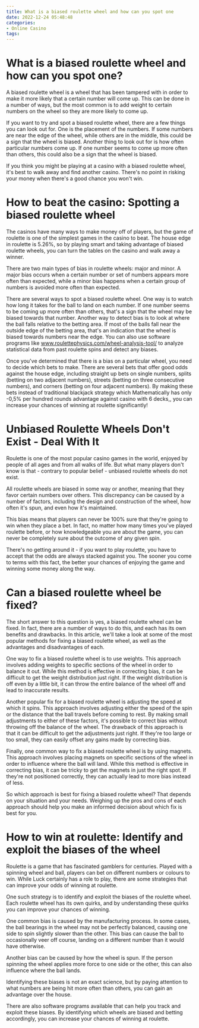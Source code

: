 ```yaml
---
title: What is a biased roulette wheel and how can you spot one 
date: 2022-12-24 05:48:48
categories:
- Online Casino
tags:
---
```



#  What is a biased roulette wheel and how can you spot one? 

A biased roulette wheel is a wheel that has been tampered with in order to make it more likely that a certain number will come up. This can be done in a number of ways, but the most common is to add weight to certain numbers on the wheel so they are more likely to come up.

If you want to try and spot a biased roulette wheel, there are a few things you can look out for. One is the placement of the numbers. If some numbers are near the edge of the wheel, while others are in the middle, this could be a sign that the wheel is biased. Another thing to look out for is how often particular numbers come up. If one number seems to come up more often than others, this could also be a sign that the wheel is biased.

If you think you might be playing at a casino with a biased roulette wheel, it's best to walk away and find another casino. There's no point in risking your money when there's a good chance you won't win.

#  How to beat the casino: Spotting a biased roulette wheel 

The casinos have many ways to make money off of players, but the game of roulette is one of the simplest games in the casino to beat. The house edge in roulette is 5.26%, so by playing smart and taking advantage of biased roulette wheels, you can turn the tables on the casino and walk away a winner.

There are two main types of bias in roulette wheels: major and minor. A major bias occurs when a certain number or set of numbers appears more often than expected, while a minor bias happens when a certain group of numbers is avoided more often than expected.

There are several ways to spot a biased roulette wheel. One way is to watch how long it takes for the ball to land on each number. If one number seems to be coming up more often than others, that's a sign that the wheel may be biased towards that number. Another way to detect bias is to look at where the ball falls relative to the betting area. If most of the balls fall near the outside edge of the betting area, that's an indication that the wheel is biased towards numbers near the edge. You can also use software programs like www.roulettephysics.com/wheel-analysis-tool/ to analyze statistical data from past roulette spins and detect any biases.

Once you've determined that there is a bias on a particular wheel, you need to decide which bets to make. There are several bets that offer good odds against the house edge, including straight up bets on single numbers, splits (betting on two adjacent numbers), streets (betting on three consecutive numbers), and corners (betting on four adjacent numbers). By making these bets instead of traditional blackjack strategy which Mathematically has only -0,5% per hundred rounds advantage against casino with 6 decks,, you can increase your chances of winning at roulette significantly!

#  Unbiased Roulette Wheels Don't Exist - Deal With It 

Roulette is one of the most popular casino games in the world, enjoyed by people of all ages and from all walks of life. But what many players don't know is that - contrary to popular belief - unbiased roulette wheels do not exist.

All roulette wheels are biased in some way or another, meaning that they favor certain numbers over others. This discrepancy can be caused by a number of factors, including the design and construction of the wheel, how often it's spun, and even how it's maintained.

This bias means that players can never be 100% sure that they're going to win when they place a bet. In fact, no matter how many times you've played roulette before, or how knowledgeable you are about the game, you can never be completely sure about the outcome of any given spin.

There's no getting around it - if you want to play roulette, you have to accept that the odds are always stacked against you. The sooner you come to terms with this fact, the better your chances of enjoying the game and winning some money along the way.

#  Can a biased roulette wheel be fixed? 

The short answer to this question is yes, a biased roulette wheel can be fixed. In fact, there are a number of ways to do this, and each has its own benefits and drawbacks. In this article, we'll take a look at some of the most popular methods for fixing a biased roulette wheel, as well as the advantages and disadvantages of each.

One way to fix a biased roulette wheel is to use weights. This approach involves adding weights to specific sections of the wheel in order to balance it out. While this method is effective in correcting bias, it can be difficult to get the weight distribution just right. If the weight distribution is off even by a little bit, it can throw the entire balance of the wheel off and lead to inaccurate results.

Another popular fix for a biased roulette wheel is adjusting the speed at which it spins. This approach involves adjusting either the speed of the spin or the distance that the ball travels before coming to rest. By making small adjustments to either of these factors, it's possible to correct bias without throwing off the balance of the wheel. The drawback of this approach is that it can be difficult to get the adjustments just right. If they're too large or too small, they can easily offset any gains made by correcting bias.

Finally, one common way to fix a biased roulette wheel is by using magnets. This approach involves placing magnets on specific sections of the wheel in order to influence where the ball will land. While this method is effective in correcting bias, it can be tricky to get the magnets in just the right spot. If they're not positioned correctly, they can actually lead to more bias instead of less.

So which approach is best for fixing a biased roulette wheel? That depends on your situation and your needs. Weighing up the pros and cons of each approach should help you make an informed decision about which fix is best for you.

#  How to win at roulette: Identify and exploit the biases of the wheel

Roulette is a game that has fascinated gamblers for centuries. Played with a spinning wheel and ball, players can bet on different numbers or colours to win. While Luck certainly has a role to play, there are some strategies that can improve your odds of winning at roulette.

One such strategy is to identify and exploit the biases of the roulette wheel. Each roulette wheel has its own quirks, and by understanding these quirks you can improve your chances of winning.

One common bias is caused by the manufacturing process. In some cases, the ball bearings in the wheel may not be perfectly balanced, causing one side to spin slightly slower than the other. This bias can cause the ball to occasionally veer off course, landing on a different number than it would have otherwise.

Another bias can be caused by how the wheel is spun. If the person spinning the wheel applies more force to one side or the other, this can also influence where the ball lands.

Identifying these biases is not an exact science, but by paying attention to what numbers are being hit more often than others, you can gain an advantage over the house.

There are also software programs available that can help you track and exploit these biases. By identifying which wheels are biased and betting accordingly, you can increase your chances of winning at roulette.